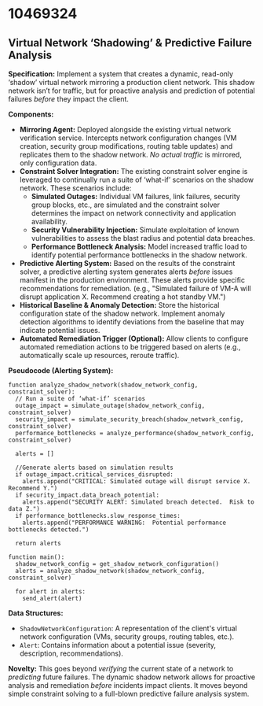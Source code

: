 # 10469324

## Virtual Network ‘Shadowing’ & Predictive Failure Analysis

**Specification:** Implement a system that creates a dynamic, read-only ‘shadow’ virtual network mirroring a production client network. This shadow network isn’t for traffic, but for proactive analysis and prediction of potential failures *before* they impact the client.

**Components:**

*   **Mirroring Agent:** Deployed alongside the existing virtual network verification service. Intercepts network configuration changes (VM creation, security group modifications, routing table updates) and replicates them to the shadow network.  *No actual traffic* is mirrored, only configuration data.
*   **Constraint Solver Integration:** The existing constraint solver engine is leveraged to continually run a suite of ‘what-if’ scenarios on the shadow network. These scenarios include:
    *   **Simulated Outages:**  Individual VM failures, link failures, security group blocks, etc., are simulated and the constraint solver determines the impact on network connectivity and application availability.
    *   **Security Vulnerability Injection:**  Simulate exploitation of known vulnerabilities to assess the blast radius and potential data breaches.
    *   **Performance Bottleneck Analysis:** Model increased traffic load to identify potential performance bottlenecks in the shadow network.
*   **Predictive Alerting System:** Based on the results of the constraint solver, a predictive alerting system generates alerts *before* issues manifest in the production environment. These alerts provide specific recommendations for remediation.  (e.g., "Simulated failure of VM-A will disrupt application X. Recommend creating a hot standby VM.")
*   **Historical Baseline & Anomaly Detection:**  Store the historical configuration state of the shadow network. Implement anomaly detection algorithms to identify deviations from the baseline that may indicate potential issues.
* **Automated Remediation Trigger (Optional):**  Allow clients to configure automated remediation actions to be triggered based on alerts (e.g., automatically scale up resources, reroute traffic).

**Pseudocode (Alerting System):**

```
function analyze_shadow_network(shadow_network_config, constraint_solver):
  // Run a suite of ‘what-if’ scenarios
  outage_impact = simulate_outage(shadow_network_config, constraint_solver)
  security_impact = simulate_security_breach(shadow_network_config, constraint_solver)
  performance_bottlenecks = analyze_performance(shadow_network_config, constraint_solver)

  alerts = []

  //Generate alerts based on simulation results
  if outage_impact.critical_services_disrupted:
    alerts.append("CRITICAL: Simulated outage will disrupt service X.  Recommend Y.")
  if security_impact.data_breach_potential:
    alerts.append("SECURITY ALERT: Simulated breach detected.  Risk to data Z.")
  if performance_bottlenecks.slow_response_times:
    alerts.append("PERFORMANCE WARNING:  Potential performance bottlenecks detected.")

  return alerts

function main():
  shadow_network_config = get_shadow_network_configuration()
  alerts = analyze_shadow_network(shadow_network_config, constraint_solver)

  for alert in alerts:
    send_alert(alert)

```

**Data Structures:**

*   `ShadowNetworkConfiguration`:  A representation of the client's virtual network configuration (VMs, security groups, routing tables, etc.).
*   `Alert`: Contains information about a potential issue (severity, description, recommendations).

**Novelty:**  This goes beyond *verifying* the current state of a network to *predicting* future failures.  The dynamic shadow network allows for proactive analysis and remediation *before* incidents impact clients. It moves beyond simple constraint solving to a full-blown predictive failure analysis system.